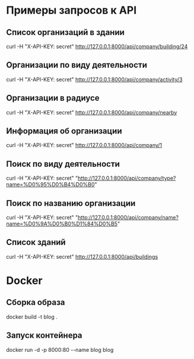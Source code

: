 # Примеры запросов к API

## Список организаций в здании
curl -H "X-API-KEY: secret"   http://127.0.0.1:8000/api/company/building/24

## Организации по виду деятельности
curl -H "X-API-KEY: secret" http://127.0.0.1:8000/api/company/activity/3

## Организации в радиусе
curl -H "X-API-KEY: secret" http://127.0.0.1:8000/api/company/nearby

## Информация об организации
curl -H "X-API-KEY: secret" http://127.0.0.1:8000/api/company/1

## Поиск по виду деятельности
curl -H "X-API-KEY: secret" "http://127.0.0.1:8000/api/company/type?name=%D0%95%D0%B4%D0%B0"

## Поиск по названию организации
curl -H "X-API-KEY: secret" "http://127.0.0.1:8000/api/company/name?name=%D0%9A%D0%B0%D1%84%D0%B5"

## Список зданий
curl -H "X-API-KEY: secret" http://127.0.0.1:8000/api/buildings


# Docker

## Сборка образа
docker build -t blog .

## Запуск контейнера
docker run -d -p 8000:80 --name blog blog
